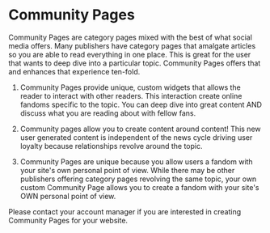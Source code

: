 # Community Pages
Community Pages are category pages mixed with the best of what social media offers. Many publishers have category pages that amalgate articles so you are able to read everything in one place. This is great for the user that wants to deep dive into a particular topic. Community Pages offers that and enhances that experience ten-fold. 

1. Community Pages provide unique, custom widgets that allows the reader to interact with other readers. This interaction create online fandoms specific to the topic. You can deep dive into great content AND discuss what you are reading about with fellow fans.

2. Community pages allow you to create content around content! This new user generated content is independent of the news cycle driving user loyalty because relationships revolve around the topic. 

3. Community Pages are unique because you allow users a fandom with your site's own personal point of view. While there may be other publishers offering category pages revolving the same topic, your own custom Community Page allows you to create a fandom with your site's OWN personal point of view. 

Please contact your account manager if you are interested in creating Community Pages for your website.  
